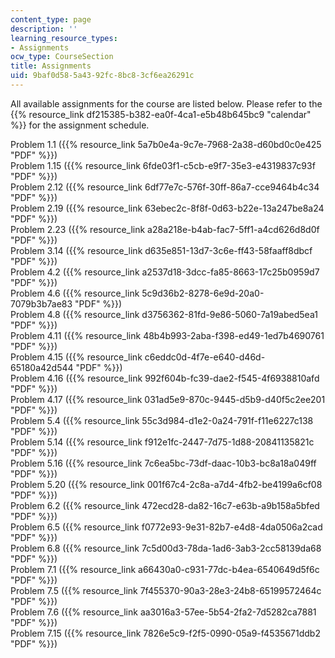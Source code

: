 ```yaml
---
content_type: page
description: ''
learning_resource_types:
- Assignments
ocw_type: CourseSection
title: Assignments
uid: 9baf0d58-5a43-92fc-8bc8-3cf6ea26291c
---
```


All available assignments for the course are listed below. Please refer to the {{% resource_link df215385-b382-ea0f-4ca1-e5b48b645bc9 "calendar" %}} for the assignment schedule.

Problem 1.1 ({{% resource_link 5a7b0e4a-9c7e-7968-2a38-d60bd0c0e425 "PDF" %}})  
Problem 1.15 ({{% resource_link 6fde03f1-c5cb-e9f7-35e3-e4319837c93f "PDF" %}})  
Problem 2.12 ({{% resource_link 6df77e7c-576f-30ff-86a7-cce9464b4c34 "PDF" %}})  
Problem 2.19 ({{% resource_link 63ebec2c-8f8f-0d63-b22e-13a247be8a24 "PDF" %}})  
Problem 2.23 ({{% resource_link a28a218e-b4ab-fac7-5ff1-a4cd626d8d0f "PDF" %}})  
Problem 3.14 ({{% resource_link d635e851-13d7-3c6e-ff43-58faaff8dbcf "PDF" %}})  
Problem 4.2 ({{% resource_link a2537d18-3dcc-fa85-8663-17c25b0959d7 "PDF" %}})  
Problem 4.6 ({{% resource_link 5c9d36b2-8278-6e9d-20a0-7079b3b7ae83 "PDF" %}})  
Problem 4.8 ({{% resource_link d3756362-81fd-9e86-5060-7a19abed5ea1 "PDF" %}})  
Problem 4.11 ({{% resource_link 48b4b993-2aba-f398-ed49-1ed7b4690761 "PDF" %}})  
Problem 4.15 ({{% resource_link c6eddc0d-4f7e-e640-d46d-65180a42d544 "PDF" %}})  
Problem 4.16 ({{% resource_link 992f604b-fc39-dae2-f545-4f6938810afd "PDF" %}})  
Problem 4.17 ({{% resource_link 031ad5e9-870c-9445-d5b9-d40f5c2ee201 "PDF" %}})  
Problem 5.4 ({{% resource_link 55c3d984-d1e2-0a24-791f-f11e6227c138 "PDF" %}})  
Problem 5.14 ({{% resource_link f912e1fc-2447-7d75-1d88-20841135821c "PDF" %}})  
Problem 5.16 ({{% resource_link 7c6ea5bc-73df-daac-10b3-bc8a18a049ff "PDF" %}})  
Problem 5.20 ({{% resource_link 001f67c4-2c8a-a7d4-4fb2-be4199a6cf08 "PDF" %}})  
Problem 6.2 ({{% resource_link 472ecd28-da82-16c7-e63b-a9b158a5bfed "PDF" %}})  
Problem 6.5 ({{% resource_link f0772e93-9e31-82b7-e4d8-4da0506a2cad "PDF" %}})  
Problem 6.8 ({{% resource_link 7c5d00d3-78da-1ad6-3ab3-2cc58139da68 "PDF" %}})  
Problem 7.1 ({{% resource_link a66430a0-c931-77dc-b4ea-6540649d5f6c "PDF" %}})  
Problem 7.5 ({{% resource_link 7f455370-90a3-28e3-24b8-65199572464c "PDF" %}})  
Problem 7.6 ({{% resource_link aa3016a3-57ee-5b54-2fa2-7d5282ca7881 "PDF" %}})  
Problem 7.15 ({{% resource_link 7826e5c9-f2f5-0990-05a9-f4535671ddb2 "PDF" %}})